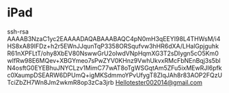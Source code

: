# iPad
ssh-rsa AAAAB3NzaC1yc2EAAAADAQABAAABAQC4pN0mH3qEEYI98L4THWsM/i4HS8xA89IFDz+h2r5EWnJJqunTqP3358ORSqufvw3hHR6dXA/LHalGpjguhkR61nXPFLtT/ohy8XbEV80NswwGrU2oIwdVNpHqmXG3T2sDIygn5cO5Km0wIfRw98E6MQev+XBGYmeo7sPwZYV0KHnz9VwhUkvxRMcFbNEnBqj3s5blN4osftG0EYEBhuJNYCLzv1MimC77wAT8oTgWSGqtAm5ZFu5ixMEwRJI6pfkc0XaumpDSEARW6DPUmQ+igMKSdmmoYPvUfygT8ZIqJAh8r83AOP2FQzUTciZbZH7Wn8Jm2wkmR8op3zCa3jrb Hellotester002014@gmail.com
